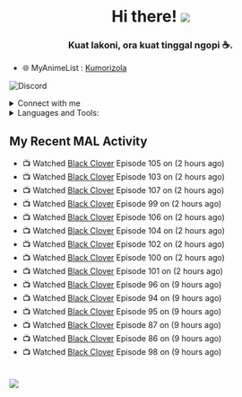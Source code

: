 <h1 align="center">Hi there! <img src="https://media.giphy.com/media/hvRJCLFzcasrR4ia7z/giphy.gif" width="25px"> </h1>
<h3 align="center">Kuat lakoni, ora kuat tinggal ngopi ☕.</h3>

- 🌐 MyAnimeList : [Kumorizola](https://myanimelist.net/animelist/Kumorizola)

![Discord](https://discord.c99.nl/widget/theme-3/761213268009943051.png)
<details>
      <summary>Connect with me</summary>
    <p align="left">
        <a href="https://www.facebook.com/kumori.hartley.1" target="blank"><img align="center"
                src="https://raw.githubusercontent.com/rahuldkjain/github-profile-readme-generator/master/src/images/icons/Social/facebook.svg"
                alt="kumori hartley" height="30" width="40" /></a>
        <a href="https://www.instagram.com/kumorizola/" target="blank"><img align="center"
                src="https://raw.githubusercontent.com/rahuldkjain/github-profile-readme-generator/master/src/images/icons/Social/instagram.svg"
                alt="kumorizola" height="30" width="40" /></a>
        <a href="https://discord.com" target="blank"><img align="center"
                src="https://raw.githubusercontent.com/rahuldkjain/github-profile-readme-generator/master/src/images/icons/Social/discord.svg"
                alt="Kumori#5882" height="30" width="40" /></a>
    </p>
</details>

<details>
    <summary align="left">Languages and Tools:</summary>
<p align="left">
      <a href="https://www.w3schools.com/css/" target="_blank">
        <img src="https://raw.githubusercontent.com/devicons/devicon/master/icons/css3/css3-original-wordmark.svg"
            alt="css3" width="40" height="40" /> </a> <a href="https://www.w3.org/html/" target="_blank"> <img
            src="https://raw.githubusercontent.com/devicons/devicon/master/icons/html5/html5-original-wordmark.svg"
            alt="html5" width="40" height="40" /> </a> <a href="https://www.java.com" target="_blank"> <img
            src="https://raw.githubusercontent.com/devicons/devicon/master/icons/java/java-original.svg" alt="java"
            width="40" height="40" /> </a> <a href="https://developer.mozilla.org/en-US/docs/Web/JavaScript"
            target="_blank"> <img
            src="https://raw.githubusercontent.com/devicons/devicon/master/icons/javascript/javascript-original.svg"
            alt="javascript" width="40" height="40" /> </a> <a href="https://nodejs.org" target="_blank"> <img
            src="https://raw.githubusercontent.com/devicons/devicon/master/icons/nodejs/nodejs-original-wordmark.svg"
            alt="nodejs" width="40" height="40" /> </a> <a href="https://www.python.org" target="_blank"> <img
            src="https://raw.githubusercontent.com/devicons/devicon/master/icons/python/python-original.svg"
            alt="python" width="40" height="40" /> </a> <a href="https://www.typescriptlang.org/" target="_blank"> <img
            src="https://raw.githubusercontent.com/devicons/devicon/master/icons/typescript/typescript-original.svg" 
            alt="typescript" width="40" height="40" /> </a> <a href="https://www.photoshop.com/en" target="_blank"> <img
            src="https://upload.wikimedia.org/wikipedia/commons/a/af/Adobe_Photoshop_CC_icon.svg" alt="photoshop" width="40" height="40"/> </a>
            <a href="https://www.adobe.com/products/premiere.html" target="_blank"> <img
            src="https://upload.wikimedia.org/wikipedia/commons/4/40/Adobe_Premiere_Pro_CC_icon.svg" alt="Premiere pro" width="40" height="40"/> </a>
            <a href="https://www.adobe.com/in/products/illustrator.html" target="_blank"> <img 
            src="https://upload.wikimedia.org/wikipedia/commons/f/fb/Adobe_Illustrator_CC_icon.svg" alt="illustrator" width="40" height="40"/> </a>
      
 </details>
 
 <h2> My Recent MAL Activity</h2>
<!-- MAL_ACTIVITY:start -->

- 📺 Watched [Black Clover](https://MyAnimeList.net/anime.php?id=34572) Episode 105 on (2 hours ago)
- 📺 Watched [Black Clover](https://MyAnimeList.net/anime.php?id=34572) Episode 103 on (2 hours ago)
- 📺 Watched [Black Clover](https://MyAnimeList.net/anime.php?id=34572) Episode 107 on (2 hours ago)
- 📺 Watched [Black Clover](https://MyAnimeList.net/anime.php?id=34572) Episode 99 on (2 hours ago)
- 📺 Watched [Black Clover](https://MyAnimeList.net/anime.php?id=34572) Episode 106 on (2 hours ago)
- 📺 Watched [Black Clover](https://MyAnimeList.net/anime.php?id=34572) Episode 104 on (2 hours ago)
- 📺 Watched [Black Clover](https://MyAnimeList.net/anime.php?id=34572) Episode 102 on (2 hours ago)
- 📺 Watched [Black Clover](https://MyAnimeList.net/anime.php?id=34572) Episode 100 on (2 hours ago)
- 📺 Watched [Black Clover](https://MyAnimeList.net/anime.php?id=34572) Episode 101 on (2 hours ago)
- 📺 Watched [Black Clover](https://MyAnimeList.net/anime.php?id=34572) Episode 96 on (9 hours ago)
- 📺 Watched [Black Clover](https://MyAnimeList.net/anime.php?id=34572) Episode 94 on (9 hours ago)
- 📺 Watched [Black Clover](https://MyAnimeList.net/anime.php?id=34572) Episode 95 on (9 hours ago)
- 📺 Watched [Black Clover](https://MyAnimeList.net/anime.php?id=34572) Episode 87 on (9 hours ago)
- 📺 Watched [Black Clover](https://MyAnimeList.net/anime.php?id=34572) Episode 86 on (9 hours ago)
- 📺 Watched [Black Clover](https://MyAnimeList.net/anime.php?id=34572) Episode 98 on (9 hours ago)

<!-- MAL_ACTIVITY:end -->

  
<h2 align="left"> <img src="https://media.discordapp.net/attachments/918405470073520168/919220018355523584/ezgif.com-gif-maker_1.gif">
